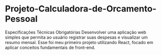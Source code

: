 # Projeto-Calculadora-de-Orcamento-Pessoal
Especificações Técnicas Obrigatórias  Desenvolver uma aplicação web simples que permita ao usuário registrar suas despesas e visualizar um resumo mensal. Esse foi meu primeiro projeto utilizando React, focado em aplicar conceitos fundamentais de front-end.
